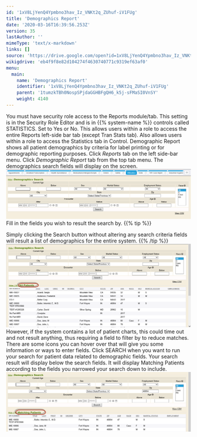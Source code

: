 ```yaml
---
id: '1xV8LjYenQ4Ypmbno3hav_Iz_VNKt2q_ZUhuf-iV1FUg'
title: 'Demographics Report'
date: '2020-03-16T16:39:56.253Z'
version: 35
lastAuthor: ''
mimeType: 'text/x-markdown'
links: []
source: 'https://drive.google.com/open?id=1xV8LjYenQ4Ypmbno3hav_Iz_VNKt2q_ZUhuf-iV1FUg'
wikigdrive: 'eb4f9f8e82d104274f4630740771c9319ef63af0'
menu:
  main:
    name: 'Demographics Report'
    identifier: '1xV8LjYenQ4Ypmbno3hav_Iz_VNKt2q_ZUhuf-iV1FUg'
    parent: '1tumzkTBh0NospSPjdaGGHBFgQH6_k5j-sFMaSI0VnSY'
    weight: 4140
---
```

You must have security role access to the Reports module/tab. This setting is in the Security Role Editor and is in {{% system-name %}} controls called STATISTICS. Set to Yes or No. This allows users within a role to access the entire Reports left-side bar tab (except Tran Stats tab). Also allows users within a role to access the Statistics tab in Control.
Demographic Report shows all patient demographics by criteria for label printing or for demographic reporting purposes.
Click *Reports* tab on the left side-bar menu.
Click *Demographic Report* tab from the top tab menu.
The demographics search fields will display on the screen.
![](demographics-report.assets/10000000000004BC000001486E61415B3360080B.png)
Fill in the fields you wish to result the search by.
{{% tip %}}

Simply clicking the Search button without altering any search criteria fields will result a list of demographics for the entire system.
{{% /tip %}}
![](demographics-report.assets/10000000000004C000000226EAA83DC75195D8C8.png)
However, if the system contains a lot of patient charts, this could time out and not result anything, thus requiring a field to filter by to reduce matches.
There are some icons you can hover over that will give you some information or ways to enter fields.
Click SEARCH when you want to run your search for patient data related to demographic fields.
Your search result will display below the search fields. It will display Matching Patients according to the fields you narrowed your search down to include.
![](demographics-report.assets/10000000000004BC0000018802379822F53A376D.png)
